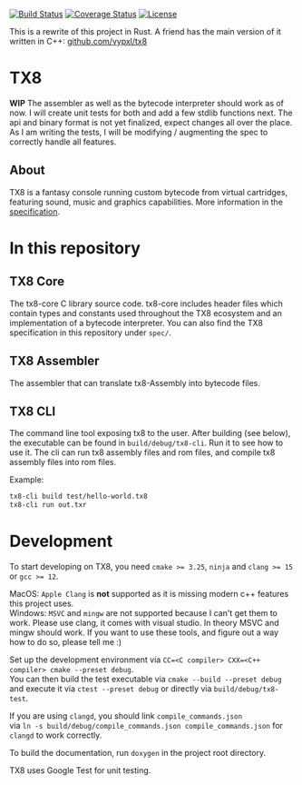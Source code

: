 [![Build Status](https://github.com/vypxl/tx8/actions/workflows/test.yml/badge.svg)](https://github.com/vypxl/tx8/actions/workflows/test.yml)
[![Coverage Status](https://coveralls.io/repos/github/vypxl/tx8/badge.svg?branch=main)](https://coveralls.io/github/vypxl/tx8?branch=main)
[![License](https://img.shields.io/badge/license-%20MIT-blue.svg)](https://github.com/vypxl/tx8/blob/main/LICENSE)

This is a rewrite of this project in Rust. A friend has the main version of it written in C++: [github.com/vypxl/tx8](https://github.com/vypxl/tx8)

# TX8
**WIP** The assembler as well as the bytecode interpreter should work as of now. I will create unit tests for both and
add a few stdlib functions next. The api and binary format is not yet finalized, expect changes all over the place.
As I am writing the tests, I will be modifying / augmenting the spec to correctly handle all features.


## About

TX8 is a fantasy console running custom bytecode from virtual cartridges, featuring
sound, music and graphics capabilities. More information in the [specification](https://github.com/vypxl/tx8/blob/main/spec/spec.md).

# In this repository

## TX8 Core

The tx8-core C library source code.
tx8-core includes header files which contain types and constants used throughout the TX8
ecosystem and an implementation of a bytecode interpreter.
You can also find the TX8 specification in this repository under `spec/`.

## TX8 Assembler

The assembler that can translate tx8-Assembly into bytecode files.

## TX8 CLI

The command line tool exposing tx8 to the user. After building (see below), the executable can be found in
`build/debug/tx8-cli`. Run it to see how to use it. The cli can run tx8 assembly files and rom files, and
compile tx8 assembly files into rom files.

Example:

```sh
tx8-cli build test/hello-world.tx8
tx8-cli run out.txr
```

# Development

To start developing on TX8, you need `cmake >= 3.25`, `ninja` and `clang >= 15` or `gcc >= 12`.

MacOS: `Apple Clang` is **not** supported as it is missing modern c++ features this project uses.\
Windows: `MSVC` and `mingw` are not supported because I can't get them to work. Please use clang, it comes with visual studio.
In theory MSVC and mingw should work. If you want to use these tools, and figure out a way how to do so, please tell me :)

Set up the development environment via `CC=<C compiler> CXX=<C++ compiler> cmake --preset debug`.\
You can then build the test executable via `cmake --build --preset debug`\
and execute it via `ctest --preset debug` or directly via `build/debug/tx8-test`.

If you are using `clangd`, you should link `compile_commands.json`\
via `ln -s build/debug/compile_commands.json compile_commands.json` for `clangd` to work correctly.

To build the documentation, run `doxygen` in the project root directory.

TX8 uses Google Test for unit testing.

